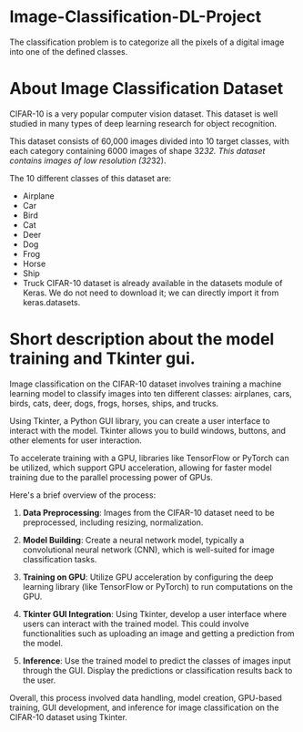 # Image-Classification-DL-Project
 The classification problem is to categorize all the pixels of a digital image into one of the defined classes.

# About Image Classification Dataset
CIFAR-10 is a very popular computer vision dataset. This dataset is well studied in many types of deep learning research for object recognition.

This dataset consists of 60,000 images divided into 10 target classes, with each category containing 6000 images of shape 32*32. This dataset contains images of low resolution (32*32). 

The 10 different classes of this dataset are:

- Airplane
- Car
- Bird
- Cat
- Deer
- Dog
- Frog
- Horse
- Ship
- Truck
CIFAR-10 dataset is already available in the datasets module of Keras. We do not need to download it; we can directly import it from keras.datasets.

# Short description about the model training and Tkinter gui.

Image classification on the CIFAR-10 dataset involves training a machine learning model to classify images into ten different classes: airplanes, cars, birds, cats, deer, dogs, frogs, horses, ships, and trucks.

Using Tkinter, a Python GUI library, you can create a user interface to interact with the model. Tkinter allows you to build windows, buttons, and other elements for user interaction.

To accelerate training with a GPU, libraries like TensorFlow or PyTorch can be utilized, which support GPU acceleration, allowing for faster model training due to the parallel processing power of GPUs.

Here's a brief overview of the process:

1. **Data Preprocessing**: Images from the CIFAR-10 dataset need to be preprocessed, including resizing, normalization.

2. **Model Building**: Create a neural network model, typically a convolutional neural network (CNN), which is well-suited for image classification tasks.

3. **Training on GPU**: Utilize GPU acceleration by configuring the deep learning library (like TensorFlow or PyTorch) to run computations on the GPU.

4. **Tkinter GUI Integration**: Using Tkinter, develop a user interface where users can interact with the trained model. This could involve functionalities such as uploading an image and getting a prediction from the model.

5. **Inference**: Use the trained model to predict the classes of images input through the GUI. Display the predictions or classification results back to the user.

Overall, this process involved  data handling, model creation, GPU-based training, GUI development, and inference for image classification on the CIFAR-10 dataset using Tkinter.
